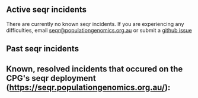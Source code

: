 ## Active seqr incidents

There are currently no known seqr incidents. 
If you are experiencing any difficulties, email seqr@populationgenomics.org.au or submit a [github issue](https://github.com/populationgenomics/seqr/issues)

## Past seqr incidents

Known, resolved incidents that occured on the CPG's seqr deployment (https://seqr.populationgenomics.org.au/): 
- 
